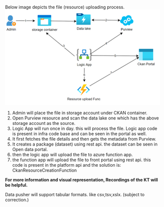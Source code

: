 Below image depicts the file (resource) uploading process.
![image.png](/.attachments/image-405936f4-3dc9-40c0-bc11-451e9c9ad0f3.png)

1. Admin will place the file in storage account under CKAN container.
2. Open Purview resource and scan the data lake one which has the above storage account as the source.
3. Logic App will run once in day. this will process the file. Logic app code is present in infra code base and can be seen in the portal as well.
4. It first fetches the file details and then gets the metadata from Purview.
5. It creates a package (dataset) using rest api. the dataset can be seen in Open data portal.
6. then the logic app will upload the file to azure function app.
7. the function app will upload the file to front portal using rest api. this code is present in the platform api and the solution is: CkanResourceCreationFunction
 
**For more information and visual representation, Recordings of the KT will be helpful.**


Data pusher will support tabular formats. like csv,tsv,xslx. (subject to correction.)